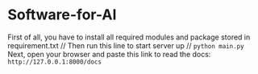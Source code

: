 # Software-for-AI

First of all, you have to install all required modules and package stored in requirement.txt //
Then run this line to start server up //
``python main.py``
Next, open your browser and paste this link to read the docs:
``http://127.0.0.1:8000/docs``

